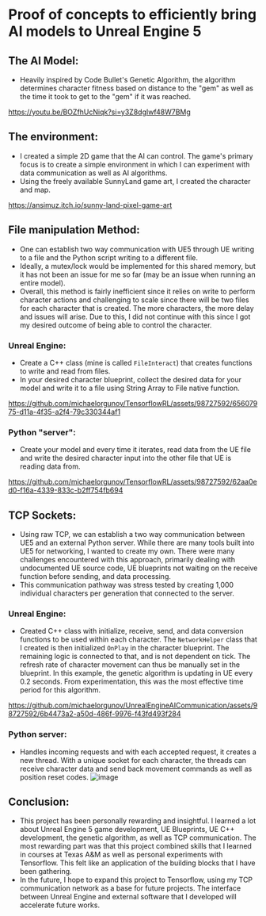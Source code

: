 # Proof of concepts to efficiently bring AI models to Unreal Engine 5

## The AI Model:
- Heavily inspired by Code Bullet's Genetic Algorithm, the algorithm determines character fitness based on distance to the "gem" as well as the time it took to get to the "gem" if it was reached.

https://youtu.be/BOZfhUcNiqk?si=y3Z8dgIwf48W7BMg

## The environment:
- I created a simple 2D game that the AI can control. The game's primary focus is to create a simple environment in which I can experiment with data communication as well as AI algorithms.
- Using the freely available SunnyLand game art, I created the character and map.

https://ansimuz.itch.io/sunny-land-pixel-game-art

## File manipulation Method:
- One can establish two way communication with UE5 through UE writing to a file and the Python script writing to a different file.
- Ideally, a mutex/lock would be implemented for this shared memory, but it has not been an issue for me so far (may be an issue when running an entire model).
- Overall, this method is fairly inefficient since it relies on write to perform character actions and challenging to scale since there will be two files for each character that is created. The more characters, the more delay and issues will arise. Due to this, I did not continue with this since I got my desired outcome of being able to control the character.
### Unreal Engine:
- Create a C++ class (mine is called ```FileInteract```) that creates functions to write and read from files.
- In your desired character blueprint, collect the desired data for your model and write it to a file using String Array to File native function.

https://github.com/michaelorgunov/TensorflowRL/assets/98727592/65607975-d11a-4f35-a2f4-79c330344af1

### Python "server":
- Create your model and every time it iterates, read data from the UE file and write the desired character input into the other file that UE is reading data from.

https://github.com/michaelorgunov/TensorflowRL/assets/98727592/62aa0ed0-f16a-4339-833c-b2ff754fb694

## TCP Sockets:
- Using raw TCP, we can establish a two way communication between UE5 and an external Python server. While there are many tools built into UE5 for networking, I wanted to create my own. There were many challenges encountered with this approach, primarily dealing with undocumented UE source code, UE blueprints not waiting on the receive function before sending, and data processing.
- This communication pathway was stress tested by creating 1,000 individual characters per generation that connected to the server. 
### Unreal Engine:
- Created C++ class with initialize, receive, send, and data conversion functions to be used within each character. The ```NetworkHelper``` class that I created is then initialized ```OnPlay``` in the character blueprint. The remaining logic is connected to that, and is not dependent on tick. The refresh rate of character movement can thus be manually set in the blueprint. In this example, the genetic algorithm is updating in UE every 0.2 seconds. From experimentation, this was the most effective time period for this algorithm.

https://github.com/michaelorgunov/UnrealEngineAICommunication/assets/98727592/6b4473a2-a50d-486f-9976-f43fd493f284

### Python server:
- Handles incoming requests and with each accepted request, it creates a new thread. With a unique socket for each character, the threads can receive character data and send back movement commands as well as position reset codes.
![image](https://github.com/michaelorgunov/UnrealEngineAICommunication/assets/98727592/34ad91e2-08f2-4731-8188-26e0de3a844c)

## Conclusion:
- This project has been personally rewarding and insightful. I learned a lot about Unreal Engine 5 game development, UE Blueprints, UE C++ development, the genetic algorithm, as well as TCP communication. The most rewarding part was that this project combined skills that I learned in courses at Texas A&M as well as personal experiments with Tensorflow. This felt like an application of the building blocks that I have been gathering.
- In the future, I hope to expand this project to Tensorflow, using my TCP communication network as a base for future projects. The interface between Unreal Engine and external software that I developed will accelerate future works.
